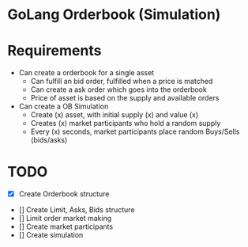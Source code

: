 # GoLang Orderbook (Simulation)

# Requirements
* Can create a orderbook for a single asset
  * Can fulfill an bid order, fulfilled when a price is matched
  * Can create a ask order which goes into the orderbook
  * Price of asset is based on the supply and available orders
* Can create a OB Simulation
  * Create (x) asset, with initial supply (x) and value (x)
  * Creates (x) market participants who hold a random supply
  * Every (x) seconds, market participants place random Buys/Sells (bids/asks)


# TODO
- [x] Create Orderbook structure
- [] Create Limit, Asks, Bids structure
- [] Limit order market making
- [] Create market participants
- [] Create simulation